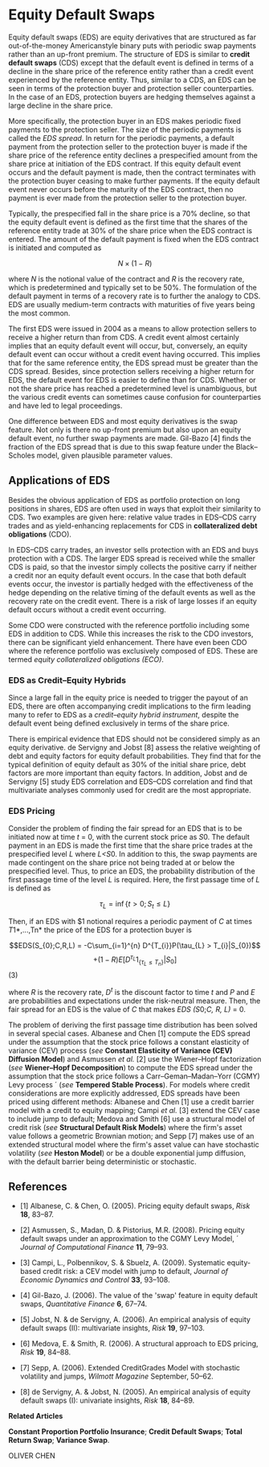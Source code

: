 # **Equity Default Swaps**

Equity default swaps (EDS) are equity derivatives that are structured as far out-of-the-money Americanstyle binary puts with periodic swap payments rather than an up-front premium. The structure of EDS is similar to **credit default swaps** (CDS) except that the default event is defined in terms of a decline in the share price of the reference entity rather than a credit event experienced by the reference entity. Thus, similar to a CDS, an EDS can be seen in terms of the protection buyer and protection seller counterparties. In the case of an EDS, protection buyers are hedging themselves against a large decline in the share price.

More specifically, the protection buyer in an EDS makes periodic fixed payments to the protection seller. The size of the periodic payments is called the *EDS spread*. In return for the periodic payments, a default payment from the protection seller to the protection buyer is made if the share price of the reference entity declines a prespecified amount from the share price at initiation of the EDS contract. If this equity default event occurs and the default payment is made, then the contract terminates with the protection buyer ceasing to make further payments. If the equity default event never occurs before the maturity of the EDS contract, then no payment is ever made from the protection seller to the protection buyer.

Typically, the prespecified fall in the share price is a 70% decline, so that the equity default event is defined as the first time that the shares of the reference entity trade at 30% of the share price when the EDS contract is entered. The amount of the default payment is fixed when the EDS contract is initiated and computed as

$$N \times (1 - R) \tag{1}$$

where *N* is the notional value of the contract and *R* is the recovery rate, which is predetermined and typically set to be 50%. The formulation of the default payment in terms of a recovery rate is to further the analogy to CDS. EDS are usually medium-term contracts with maturities of five years being the most common.

The first EDS were issued in 2004 as a means to allow protection sellers to receive a higher return than from CDS. A credit event almost certainly implies that an equity default event will occur, but, conversely, an equity default event can occur without a credit event having occurred. This implies that for the same reference entity, the EDS spread must be greater than the CDS spread. Besides, since protection sellers receiving a higher return for EDS, the default event for EDS is easier to define than for CDS. Whether or not the share price has reached a predetermined level is unambiguous, but the various credit events can sometimes cause confusion for counterparties and have led to legal proceedings.

One difference between EDS and most equity derivatives is the swap feature. Not only is there no up-front premium but also upon an equity default event, no further swap payments are made. Gil-Bazo [4] finds the fraction of the EDS spread that is due to this swap feature under the Black–Scholes model, given plausible parameter values.

## **Applications of EDS**

Besides the obvious application of EDS as portfolio protection on long positions in shares, EDS are often used in ways that exploit their similarity to CDS. Two examples are given here: relative value trades in EDS–CDS carry trades and as yield-enhancing replacements for CDS in **collateralized debt obligations** (CDO).

In EDS–CDS carry trades, an investor sells protection with an EDS and buys protection with a CDS. The larger EDS spread is received while the smaller CDS is paid, so that the investor simply collects the positive carry if neither a credit nor an equity default event occurs. In the case that both default events occur, the investor is partially hedged with the effectiveness of the hedge depending on the relative timing of the default events as well as the recovery rate on the credit event. There is a risk of large losses if an equity default occurs without a credit event occurring.

Some CDO were constructed with the reference portfolio including some EDS in addition to CDS. While this increases the risk to the CDO investors, there can be significant yield enhancement. There have even been CDO where the reference portfolio was exclusively composed of EDS. These are termed *equity collateralized obligations (ECO)*.

### **EDS as Credit–Equity Hybrids**

Since a large fall in the equity price is needed to trigger the payout of an EDS, there are often accompanying credit implications to the firm leading many to refer to EDS as a *credit–equity hybrid instrument*, despite the default event being defined exclusively in terms of the share price.

There is empirical evidence that EDS should not be considered simply as an equity derivative. de Servigny and Jobst [8] assess the relative weighting of debt and equity factors for equity default probabilities. They find that for the typical definition of equity default as 30% of the initial share price, debt factors are more important than equity factors. In addition, Jobst and de Servigny [5] study EDS correlation and EDS–CDS correlation and find that multivariate analyses commonly used for credit are the most appropriate.

### **EDS Pricing**

Consider the problem of finding the fair spread for an EDS that is to be initiated now at time *t* = 0, with the current stock price as *S*0. The default payment in an EDS is made the first time that the share price trades at the prespecified level *L* where *L<S*0. In addition to this, the swap payments are made contingent on the share price not being traded at or below the prespecified level. Thus, to price an EDS, the probability distribution of the first passage time of the level *L* is required. Here, the first passage time of *L* is defined as

$$\tau_L = \inf\{t > 0; S_t \le L\} \tag{2}$$

Then, if an EDS with \$1 notional requires a periodic payment of *C* at times *T*1*,...,Tn* the price of the EDS for a protection buyer is

$$EDS(S_{0};C,R,L) = -C\sum_{i=1}^{n} D^{T_{i}}P(\tau_{L} > T_{i}|S_{0})$$
$$+ (1-R)E[D^{\tau_{L}}1_{\{\tau_{L} \leq T_{n}\}}|S_{0}]$$
(3)

where *R* is the recovery rate, *D<sup>t</sup>* is the discount factor to time *t* and *P* and *E* are probabilities and expectations under the risk-neutral measure. Then, the fair spread for an EDS is the value of *C* that makes *EDS (S*0;*C, R, L)* = 0.

The problem of deriving the first passage time distribution has been solved in several special cases. Albanese and Chen [1] compute the EDS spread under the assumption that the stock price follows a constant elasticity of variance (CEV) process (*see* **Constant Elasticity of Variance (CEV) Diffusion Model**) and Asmussen *et al.* [2] use the Wiener–Hopf factorization (*see* **Wiener–Hopf Decomposition**) to compute the EDS spread under the assumption that the stock price follows a Carr–Geman–Madan–Yorr (CGMY) Levy process ´ (*see* **Tempered Stable Process**). For models where credit considerations are more explicitly addressed, EDS spreads have been priced using different methods: Albanese and Chen [1] use a credit barrier model with a credit to equity mapping; Campi *et al.* [3] extend the CEV case to include jump to default; Medova and Smith [6] use a structural model of credit risk (*see* **Structural Default Risk Models**) where the firm's asset value follows a geometric Brownian motion; and Sepp [7] makes use of an extended structural model where the firm's asset value can have stochastic volatility (*see* **Heston Model**) or be a double exponential jump diffusion, with the default barrier being deterministic or stochastic.

## **References**

- [1] Albanese, C. & Chen, O. (2005). Pricing equity default swaps, *Risk* **18**, 83–87.
- [2] Asmussen, S., Madan, D. & Pistorius, M.R. (2008). Pricing equity default swaps under an approximation to the CGMY Levy Model, ´ *Journal of Computational Finance* **11**, 79–93.
- [3] Campi, L., Polbennikov, S. & Sbuelz, A. (2009). Systematic equity-based credit risk: a CEV model with jump to default, *Journal of Economic Dynamics and Control* **33**, 93–108.
- [4] Gil-Bazo, J. (2006). The value of the 'swap' feature in equity default swaps, *Quantitative Finance* **6**, 67–74.
- [5] Jobst, N. & de Servigny, A. (2006). An empirical analysis of equity default swaps (II): multivariate insights, *Risk* **19**, 97–103.

- [6] Medova, E. & Smith, R. (2006). A structural approach to EDS pricing, *Risk* **19**, 84–88.
- [7] Sepp, A. (2006). Extended CreditGrades Model with stochastic volatility and jumps, *Wilmott Magazine* September, 50–62.
- [8] de Servigny, A. & Jobst, N. (2005). An empirical analysis of equity default swaps (I): univariate insights, *Risk* **18**, 84–89.

**Related Articles**

**Constant Proportion Portfolio Insurance**; **Credit Default Swaps**; **Total Return Swap**; **Variance Swap**.

OLIVER CHEN